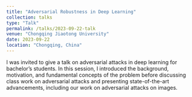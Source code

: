```yaml
---
title: "Adversarial Robustness in Deep Learning"
collection: talks
type: "Talk"
permalink: /talks/2023-09-22-talk
venue: "Chongqing Jiaotong University"
date: 2023-09-22
location: "Chongqing, China"
---
```


I was invited to give a talk on adversarial attacks in deep learning for bachelor’s students. In this session, I introduced the background, motivation, and fundamental concepts of the problem before discussing class work on adversarial attacks and presenting state-of-the-art advancements, including our work on adversarial attacks on images.
